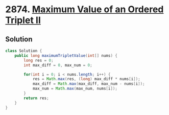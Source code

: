 # 2874. [Maximum Value of an Ordered Triplet II](https://leetcode.com/problems/maximum-value-of-an-ordered-triplet-ii/description/?envType=daily-question&envId=2025-04-03)

## Solution

```java
class Solution {
    public long maximumTripletValue(int[] nums) {
        long res = 0;
        int max_diff = 0, max_num = 0;

        for(int i = 0; i < nums.length; i++) {
            res = Math.max(res, (long) max_diff * nums[i]);
            max_diff = Math.max(max_diff, max_num - nums[i]);
            max_num = Math.max(max_num, nums[i]);
        }
        return res;
    }
}
```
